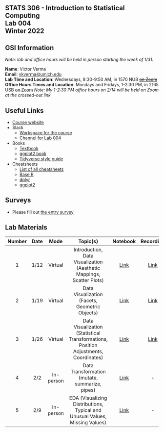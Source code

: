 ## STATS 306 - Introduction to Statistical Computing <br/> Lab 004 <br/> Winter 2022

## GSI Information

_Note: lab and office hours will be held in person starting the week of 1/31._

**Name**: Victor Verma  
**Email**: [vkverma@umich.edu](mailto:vkverma@umich.edu)  
**Lab Time and Location**: Wednesdays, 8:30-9:50 AM, in 1570 NUB ~~[on Zoom](https://umich.zoom.us/j/2885058951)~~   
**Office Hours Times and Location**: Mondays and Fridays, 1-2:30 PM, in 2165 USB ~~[on Zoom](https://umich.zoom.us/j/2885058951)~~
*Note: My 1-2:30 PM office hours on 2/14 will be held on Zoom at the crossed-out link*

## Useful Links

- [Course website](https://ambujtewari.github.io/stats306-winter2022/)
- Slack
  - [Workspace for the course](https://um-wn22-stats306.slack.com/)
  - [Channel for Lab 004](https://um-wn22-stats306.slack.com/archives/C02TSSMH63D)
- Books
  - [Textbook](https://r4ds.had.co.nz)
  - [ggplot2 book](https://ggplot2-book.org)
  - [Tidyverse style guide](https://style.tidyverse.org/index.html)
- Cheatsheets
  - [List of all cheatsheets](https://www.rstudio.com/resources/cheatsheets/)
  - [Base R](https://github.com/rstudio/cheatsheets/blob/main/base-r.pdf)
  - [dplyr](https://github.com/rstudio/cheatsheets/blob/main/data-transformation.pdf)
  - [ggplot2](https://github.com/rstudio/cheatsheets/blob/main/data-visualization-2.1.pdf)

## Surveys

- Please fill out [the entry survey](https://docs.google.com/forms/d/e/1FAIpQLSda4btRsEvX7DyAfGwfnp58xoH9t87vrhkpX2FBl1HqTPlLxA/viewform?usp=pp_url)

## Lab Materials

| Number | Date | Mode | Topic(s) | Notebook | Recording |
| :---: | :---: | :---: | :---: | :---: | :---: |
| 1 | 1/12 | Virtual | Introduction, Data Visualization (Aesthetic Mappings, Scatter Plots) | [Link](https://colab.research.google.com/drive/1Ci-xknZ15g4h3bKJZCO1fbDob79CGwmr?usp=sharing) | [Link](https://drive.google.com/file/d/17dfpmR5F_dVHjJItDgS9uqMNdsQNlCEC/view?usp=sharing) |
| 2 | 1/19 | Virtual | Data Visualization (Facets, Geometric Objects) | [Link](https://colab.research.google.com/drive/1bvARveRWmSRjUpIaPNVYrDrRv7o7v62j?usp=sharing) | [Link](https://umich.zoom.us/rec/share/d7cxBBzW0J9-B4xNUgsShP9R2qKepARrUG6QHhsllgqmy9QRrw5HljMnrgz17pKh.0yX4NCteFbI4Nmjz) |
| 3 | 1/26 | Virtual | Data Visualization (Statistical Transformations, Position Adjustments, Coordinates) | [Link](https://colab.research.google.com/drive/1apvOe1z4BbLSOD7E2zUGt-9RzK_oHXIc?usp=sharing) | [Link](https://umich.zoom.us/rec/share/ZqpFq-VkcbRSBhW7Qj11Sxq4k0K3pDP6fJf04tyJy_jYQeIfc6Tuzo8aheiu9Vg.74obwpw0OkmlwLeO?startTime=1643203941000) |
| 4 | 2/2 | In-person | Data Transformation (mutate, summarize, pipes) | [Link](https://colab.research.google.com/drive/1YlAS4jBFlSkyI5OWoA2gWlE0u5N7sG3G?usp=sharing) | - |
| 5 | 2/9 | In-person | EDA (Visualizing Distributions, Typical and Unusual Values, Missing Values) | [Link](https://colab.research.google.com/drive/1jZORrF4ocMl0SiuP0sBNE0Cjj849NQEO?usp=sharing) | - |
